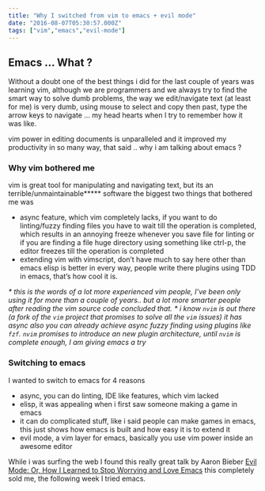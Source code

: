 ```yaml
---
title: "Why I switched from vim to emacs + evil mode"
date: "2016-08-07T05:30:57.000Z"
tags: ["vim","emacs","evil-mode"]
---
```


## Emacs ... What ?

Without a doubt one of the best things i did for the last couple of years was learning vim, although we are programmers and we always try to find the smart way to solve dumb problems, the way we edit/navigate text (at least for me) is very dumb, using mouse to select and copy then past, type the arrow keys to navigate … my head hearts when I try to remember how it was like.

vim power in editing documents is unparalleled and it improved my productivity in so many way, that said .. why i am talking about emacs ?


### Why vim bothered me

vim is great tool for manipulating and navigating text, but its an terrible/unmaintainable***** software the biggest two things that bothered me was

- async feature, which vim completely lacks, if you want to do linting/fuzzy finding files you have to wait till the operation is completed, which results in an annoying freeze whenever you save file for linting or if you are finding a file huge directory using something like ctrl-p, the editor freezes till the operation is completed
- extending vim with vimscript, don’t have much to say here other than emacs elisp is better in every way, people write there plugins using TDD in emacs, that’s how cool it is.


 *\* this is the words of a lot more experienced vim people, I’ve been only using it for more than a couple of years.. but a lot more smarter people after reading the vim source code concluded that.*
*\* i know `nvim` is out there (a fork of the `vim` project that promises to solve all the `vim` issues) it has async also you can already achieve async fuzzy finding using plugins like `fzf`. `nvim` promises to introduce an new plugin architecture, until `nvim` is complete enough, I am giving emacs a try*
### Switching to emacs

I wanted to switch to emacs for 4 reasons

- async, you can do linting, IDE like features, which vim lacked
- elisp, it was appealing when i first saw someone making a game in emacs
- it can do complicated stuff, like i said people can make games in emacs, this just shows how emacs is built and how easy it is to extend it
- evil mode, a vim layer for emacs, basically you use vim power inside an awesome editor

While i was surfing the web I found this really great talk by Aaron Bieber [Evil Mode: Or, How I Learned to Stop Worrying and Love Emacs](https://www.youtube.com/watch?v=JWD1Fpdd4Pc) this completely sold me, the following week I tried emacs.
